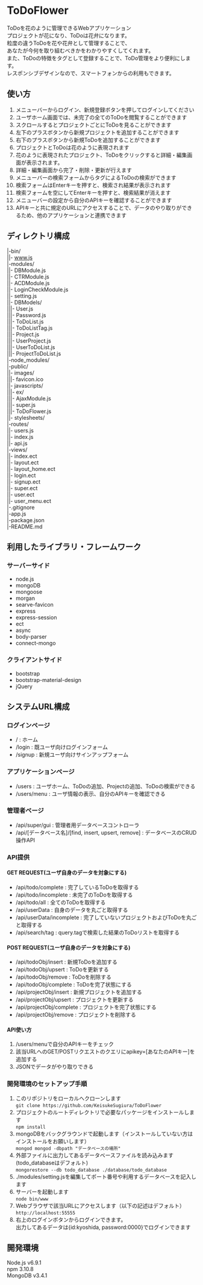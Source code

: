 # ToDoFlower
ToDoを花のように管理できるWebアプリケーション  
プロジェクトが花になり、ToDoは花弁になります。  
粒度の違うToDoを花や花弁として管理することで、  
あなたが今何を取り組むべきかをわかりやすくしてくれます。  
また、ToDoの特徴をタグとして登録することで、ToDo管理をより便利にします。  
レスポンシブデザインなので、スマートフォンからの利用もできます。

## 使い方  
1. メニューバーからログイン、新規登録ボタンを押してログインしてください  
2. ユーザホーム画面では、未完了の全てのToDoを閲覧することができます  
3. スクロールするとプロジェクトごとにToDoを見ることができます  
4. 左下のプラスボタンから新規プロジェクトを追加することができます  
5. 右下のプラスボタンから新規ToDoを追加することができます  
6. プロジェクトとToDoは花のように表現されます  
7. 花のように表現されたプロジェクト、ToDoをクリックすると詳細・編集画面が表示されます。
8. 詳細・編集画面から完了・削除・更新が行えます  
9. メニューバーの検索フォームからタグによるToDoの検索ができます  
10. 検索フォームはEnterキーを押すと、検索され結果が表示されます  
11. 検索フォームを空にしてEnterキーを押すと、検索結果が消えます  
12. メニューバーの設定から自分のAPIキーを確認することができます  
13. APIキーと共に規定のURLにアクセスすることで、データのやり取りができるため、他のアプリケーションと連携できます  


## ディレクトリ構成  
|-bin/  
||- www.js  
|-modules/  
||- DBModule.js  
||- CTRModule.js  
||- ACDModule.js  
||- LoginCheckModule.js  
||- setting.js    
||- DBModels/  
|||- User.js  
|||- Password.js  
|||- ToDoList.js  
|||- ToDoListTag.js  
|||- Project.js  
|||- UserProject.js  
|||- UserToDoList.js  
|||- ProjectToDoList.js  
|-node_modules/  
|-public/  
||- images/  
|||- favicon.ico  
||- javascripts/  
|||- ex/  
|||- AjaxModule.js  
|||- super.js  
|||- ToDoFlower.js   
||- stylesheets/  
|-routes/  
||- users.js  
||- index.js  
||- api.js  
|-views/  
||- index.ect  
||- layout.ect  
||- layout_home.ect  
||- login.ect  
||- signup.ect  
||- super.ect  
||- user.ect  
||- user_menu.ect  
|-.gitignore  
|-app.js  
|-package.json  
|-README.md  

## 利用したライブラリ・フレームワーク
### サーバーサイド  
- node.js  
- mongoDB  
- mongoose  
- morgan  
- searve-favicon
- express
- express-session
- ect
- async
- body-parser
- connect-mongo  

### クライアントサイド
- bootstrap
- bootstrap-material-design
- jQuery

## システムURL構成  
### ログインページ
- / : ホーム
- /login : 既ユーザ向けログインフォーム
- /signup : 新規ユーザ向けサインアップフォーム

### アプリケーションページ
- /users : ユーザホーム、ToDoの追加、Projectの追加、ToDoの検索ができる
- /users/menu : ユーザ情報の表示、自分のAPIキーを確認できる

### 管理者ページ
- /api/super/gui : 管理者用データベースコントローラ
- /api/[データベース名]/[find, insert, upsert, remove] : データベースのCRUD操作API

### API提供
#### GET REQUEST(ユーザ自身のデータを対象にする)
- /api/todo/complete : 完了しているToDoを取得する
- /api/todo/incomplete : 未完了のToDoを取得する
- /api/todo/all : 全てのToDoを取得する
- /api/userData : 自身のデータを丸ごと取得する
- /api/userData/incomplete : 完了していないプロジェクトおよびToDoを丸ごと取得する
- /api/search/tag : query.tagで検索した結果のToDoリストを取得する
#### POST REQUEST(ユーザ自身のデータを対象にする)
- /api/todoObj/insert : 新規ToDoを追加する
- /api/todoObj/upsert : ToDoを更新する
- /api/todoObj/remove : ToDoを削除する
- /api/todoObj/complete : ToDoを完了状態にする
- /api/projectObj/insert : 新規プロジェクトを追加する
- /api/projectObj/upsert : プロジェクトを更新する
- /api/projectObj/complete : プロジェクトを完了状態にする
- /api/projectObj/remove : プロジェクトを削除する

#### API使い方
1. /users/menuで自分のAPIキーをチェック
2. 該当URLへのGET/POSTリクエストのクエリにapikey=[あなたのAPIキー]を追加する
3. JSONでデータがやり取りできる

### 開発環境のセットアップ手順
1. このリポジトリをローカルへクローンします  
  `git clone https://github.com/KeisukeSugiura/ToDoFlower`
2. プロジェクトのルートディレクトリで必要なパッケージをインストールします  
  `npm install`  
3. mongoDBをバックグラウンドで起動します（インストールしていない方はインストールをお願いします）  
  `mongod mongod -dbpath "データベースの場所"`  
4. 外部ファイルに出力してあるデータベースファイルを読み込みます(todo_databaseはデフォルト)  
  `mongorestore --db todo_database ./database/todo_database`  
5. ./modules/setting.jsを編集してポート番号や利用するデータベースを記入します  
6. サーバーを起動します  
  `node bin/www`  
7. Webブラウザで該当URLにアクセスします（以下の記述はデフォルト）  
  `http://localhost:55555`
8. 右上のログインボタンからログインできます。  
  出力してあるデータは{id:kyoshida, password:0000}でログインできます  




## 開発環境  
Node.js v6.9.1  
npm 3.10.8  
MongoDB v3.4.1  

